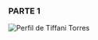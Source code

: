 ### PARTE 1 

![Perfil de Tiffani Torres](https://i.ibb.co/PztwMfbw/Perfil.png)























        







        
